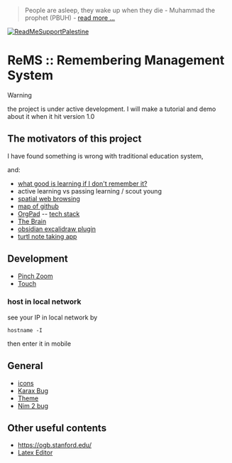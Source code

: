 > People are asleep, they wake up when they die - Muhammad the prophet (PBUH) - [read more ...](https://the12thimam.com/2020/04/06/people-are-asleep-when-they-die-they-awake/)

[![ReadMeSupportPalestine](https://raw.githubusercontent.com/Safouene1/support-palestine-banner/master/banner-support.svg)](https://github.com/Safouene1/support-palestine-banner)

# ReMS :: Remembering Management System

> [!WARNING]
> the project is under active development. I will make a tutorial and demo about it when it hit version 1.0

## The motivators of this project
I have found something is wrong with traditional education system,

and:
- [what good is learning if I don't remember it?](https://files.eric.ed.gov/fulltext/EJ1055665.pdf)
- active learning vs passing learning / scout young
- [spatial web browsing](https://maggieappleton.com/spatial-web)
- [map of github](https://anvaka.github.io/map-of-github/)
- [OrgPad](https://orgpad.info/) -- [tech stack](https://orgpad.com/o/Cx0toaAblKpKUSZasDxsxK?token=DtN36_XBJGqKhdJk2pwl1Z)
- [The Brain](https://thebrain.com/)
- [obsidian excalidraw plugin](https://github.com/zsviczian/obsidian-excalidraw-plugin)
- [turtl note taking app](https://turtlapp.com/)


## Development
- [Pinch Zoom](https://gist.github.com/Martin-Pitt/2756cf86dca90e179b4e75003d7a1a2b)
- [Touch](https://konvajs.org/docs/sandbox/Multi-touch_Scale_Stage.html)


### host in local network
see your IP in local network by
```
hostname -I
```
then enter it in mobile

## General 
- [icons](https://www.svgrepo.com/collection/solar-bold-duotone-icons/)
- [Karax Bug](https://github.com/karaxnim/karax/issues/267)
- [Theme](https://bootswatch.com/litera)
- [Nim 2 bug](https://github.com/nim-lang/Nim/issues/22510)

## Other useful contents 
- https://ogb.stanford.edu/
- [Latex Editor](https://latexeditor.lagrida.com/)
